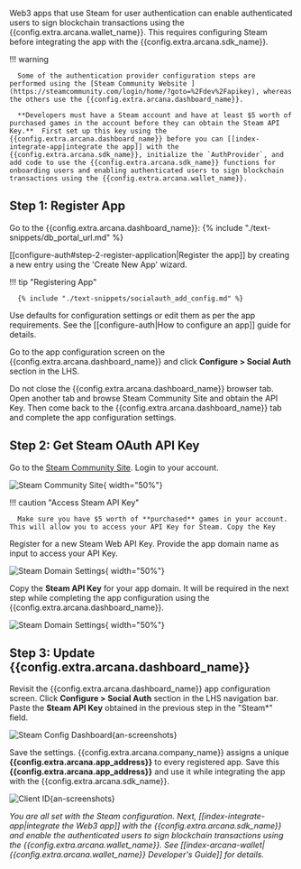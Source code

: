 Web3 apps that use Steam for user authentication can enable authenticated users to sign blockchain transactions using the {{config.extra.arcana.wallet_name}}. This requires configuring Steam before integrating the app with the {{config.extra.arcana.sdk_name}}.

!!! warning

      Some of the authentication provider configuration steps are performed using the [Steam Community Website ](https://steamcommunity.com/login/home/?goto=%2Fdev%2Fapikey), whereas the others use the {{config.extra.arcana.dashboard_name}}. 
      
      **Developers must have a Steam account and have at least $5 worth of purchased games in the account before they can obtain the Steam API Key.**  First set up this key using the  {{config.extra.arcana.dashboard_name}} before you can [[index-integrate-app|integrate the app]] with the {{config.extra.arcana.sdk_name}}, initialize the `AuthProvider`, and add code to use the {{config.extra.arcana.sdk_name}} functions for onboarding users and enabling authenticated users to sign blockchain transactions using the {{config.extra.arcana.wallet_name}}.

## Step 1: Register App

Go to the {{config.extra.arcana.dashboard_name}}: {% include "./text-snippets/db_portal_url.md" %}

[[configure-auth#step-2-register-application|Register the app]] by creating a new entry using the 'Create New App' wizard. 

!!! tip "Registering App"
          
      {% include "./text-snippets/socialauth_add_config.md" %}

Use defaults for configuration settings or edit them as per the app requirements. See the [[configure-auth|How to configure an app]] guide for details.

Go to the app configuration screen on the {{config.extra.arcana.dashboard_name}} and click **Configure > Social Auth** section in the LHS.
<!-- Copy the **redirect URI** value displayed on the top RHS. This will be used in the next step to generate Steam OAuth credentials.

![redirect_page](/img/an_dApp_config_redirect_uri.png){an-screenshots}

-->

Do not close the {{config.extra.arcana.dashboard_name}} browser tab. Open another tab and browse Steam Community Site and obtain the API Key. Then come back to the {{config.extra.arcana.dashboard_name}} tab and complete the app configuration settings.

## Step 2: Get Steam OAuth API Key

Go to the [Steam Community Site](https://steamcommunity.com/login/home/?goto=%2Fdev%2Fapikey). Login to your account. 

![Steam Community Site](/img/an_steam_login.png){ width="50%"}

!!! caution "Access Steam API Key"

      Make sure you have $5 worth of **purchased** games in your account. This will allow you to access your API Key for Steam. Copy the Key

Register for a new Steam Web API Key. Provide the app domain name as input to access your API Key.

![Steam Domain Settings](/img/an_steam_domain.png){ width="50%"}

Copy the **Steam API Key** for your app domain. It will be required in the next step while completing the app configuration using the {{config.extra.arcana.dashboard_name}}.

![Steam Domain Settings](/img/an_steam_apikey.png){ width="50%"}

## Step 3: Update {{config.extra.arcana.dashboard_name}}

Revisit the {{config.extra.arcana.dashboard_name}} app configuration screen. Click **Configure > Social Auth** section in the LHS navigation bar. Paste the **Steam API Key** obtained in the previous step in the "Steam*" field. 

![Steam Config Dashboard](/img/an_dApp_steam_config.png){an-screenshots}

Save the settings. {{config.extra.arcana.company_name}} assigns a unique **{{config.extra.arcana.app_address}}** to every registered app. Save this **{{config.extra.arcana.app_address}}** and use it while integrating the app with the {{config.extra.arcana.sdk_name}}.

![Client ID](/img/an_db_app_address.png){an-screenshots}

*You are all set with the Steam configuration. Next, [[index-integrate-app|integrate the Web3 app]] with the {{config.extra.arcana.sdk_name}} and enable the authenticated users to sign blockchain transactions using the {{config.extra.arcana.wallet_name}}. See [[index-arcana-wallet|{{config.extra.arcana.wallet_name}} Developer's Guide]] for details.*
